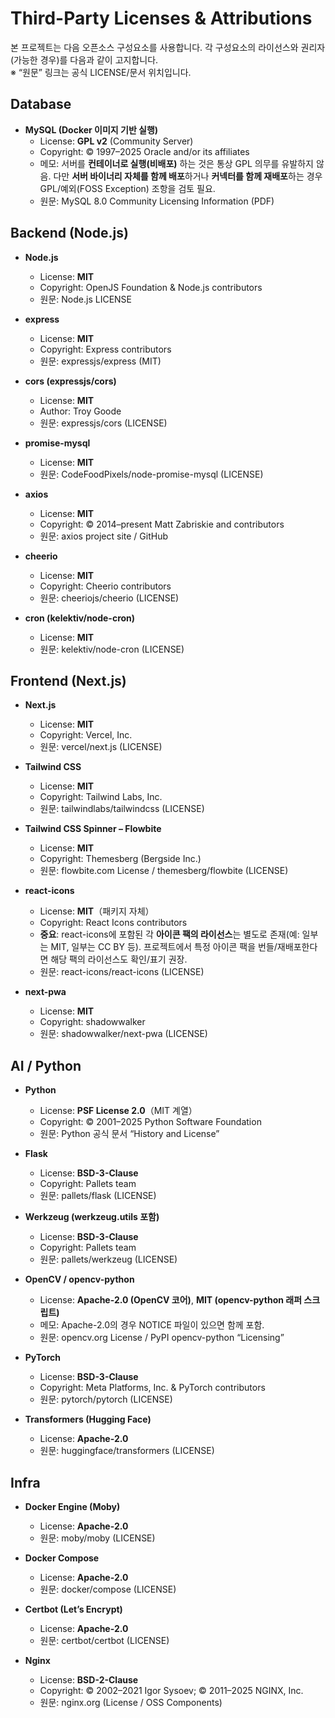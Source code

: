 # Third-Party Licenses & Attributions

본 프로젝트는 다음 오픈소스 구성요소를 사용합니다. 각 구성요소의 라이선스와 권리자(가능한 경우)를 다음과 같이 고지합니다.  
※ “원문” 링크는 공식 LICENSE/문서 위치입니다.

## Database

- **MySQL (Docker 이미지 기반 실행)**
  - License: **GPL v2** (Community Server)
  - Copyright: © 1997–2025 Oracle and/or its affiliates
  - 메모: 서버를 **컨테이너로 실행(비배포)** 하는 것은 통상 GPL 의무를 유발하지 않음. 다만 **서버 바이너리 자체를 함께 배포**하거나 **커넥터를 함께 재배포**하는 경우 GPL/예외(FOSS Exception) 조항을 검토 필요.
  - 원문: MySQL 8.0 Community Licensing Information (PDF)

## Backend (Node.js)

- **Node.js**
  - License: **MIT**
  - Copyright: OpenJS Foundation & Node.js contributors
  - 원문: Node.js LICENSE

- **express**
  - License: **MIT**
  - Copyright: Express contributors
  - 원문: expressjs/express (MIT)

- **cors (expressjs/cors)**
  - License: **MIT**
  - Author: Troy Goode
  - 원문: expressjs/cors (LICENSE)

- **promise-mysql**
  - License: **MIT**
  - 원문: CodeFoodPixels/node-promise-mysql (LICENSE)

- **axios**
  - License: **MIT**
  - Copyright: © 2014–present Matt Zabriskie and contributors
  - 원문: axios project site / GitHub

- **cheerio**
  - License: **MIT**
  - Copyright: Cheerio contributors
  - 원문: cheeriojs/cheerio (LICENSE)

- **cron (kelektiv/node-cron)**
  - License: **MIT**
  - 원문: kelektiv/node-cron (LICENSE)

## Frontend (Next.js)

- **Next.js**
  - License: **MIT**
  - Copyright: Vercel, Inc.
  - 원문: vercel/next.js (LICENSE)

- **Tailwind CSS**
  - License: **MIT**
  - Copyright: Tailwind Labs, Inc.
  - 원문: tailwindlabs/tailwindcss (LICENSE)

- **Tailwind CSS Spinner – Flowbite**
  - License: **MIT**
  - Copyright: Themesberg (Bergside Inc.)
  - 원문: flowbite.com License / themesberg/flowbite (LICENSE)

- **react-icons**
  - License: **MIT**（패키지 자체）
  - Copyright: React Icons contributors
  - **중요**: react-icons에 포함된 각 **아이콘 팩의 라이선스**는 별도로 존재(예: 일부는 MIT, 일부는 CC BY 등). 프로젝트에서 특정 아이콘 팩을 번들/재배포한다면 해당 팩의 라이선스도 확인/표기 권장.
  - 원문: react-icons/react-icons (LICENSE)

- **next-pwa**
  - License: **MIT**
  - Copyright: shadowwalker
  - 원문: shadowwalker/next-pwa (LICENSE)

## AI / Python

- **Python**
  - License: **PSF License 2.0**（MIT 계열）
  - Copyright: © 2001–2025 Python Software Foundation
  - 원문: Python 공식 문서 “History and License”

- **Flask**
  - License: **BSD-3-Clause**
  - Copyright: Pallets team
  - 원문: pallets/flask (LICENSE)

- **Werkzeug (werkzeug.utils 포함)**
  - License: **BSD-3-Clause**
  - Copyright: Pallets team
  - 원문: pallets/werkzeug (LICENSE)

- **OpenCV / opencv-python**
  - License: **Apache-2.0 (OpenCV 코어)**, **MIT (opencv-python 래퍼 스크립트)**
  - 메모: Apache-2.0의 경우 NOTICE 파일이 있으면 함께 포함.
  - 원문: opencv.org License / PyPI opencv-python “Licensing”

- **PyTorch**
  - License: **BSD-3-Clause**
  - Copyright: Meta Platforms, Inc. & PyTorch contributors
  - 원문: pytorch/pytorch (LICENSE)

- **Transformers (Hugging Face)**
  - License: **Apache-2.0**
  - 원문: huggingface/transformers (LICENSE)

## Infra

- **Docker Engine (Moby)**
  - License: **Apache-2.0**
  - 원문: moby/moby (LICENSE)

- **Docker Compose**
  - License: **Apache-2.0**
  - 원문: docker/compose (LICENSE)

- **Certbot (Let’s Encrypt)**
  - License: **Apache-2.0**
  - 원문: certbot/certbot (LICENSE)

- **Nginx**
  - License: **BSD-2-Clause**
  - Copyright: © 2002–2021 Igor Sysoev; © 2011–2025 NGINX, Inc.
  - 원문: nginx.org (License / OSS Components)
